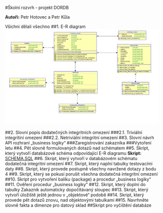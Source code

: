 #Školní rozvrh - projekt DORDB

**Autoři:** Petr Hotovec a Petr Kůla

Všichni dělali všechno
##1. E-R diagram
![ERdiagram](schema.png)

##2. Slovní popis dodatečných integritních omezení
###2.1. Triviální integritiní omezení
###2.2. Netriviální integritní omezení
##3. Slovní návrh API rozhraní „business logiky“
###Zaregistrování zakazníka
###Vytoření letu
##4. Pět slovně formulovaných dotazů nad schématem
##5. Skript, který vytvoří databázové schéma odpovídající E-R diagramu
**Skript:** [SCHEMA.SQL](../SQL/SCHEMA.SQL)
##6. Skript, který vytvoří v databázovém schématu dodatečná integritní omezení
##7. Skript, který naplní tabulky testovacími daty
##8. Skript, který provede postupně všechny navržené dotazy z bodu 4
##9. Skript, který se pokusí porušit všechna dodatečná integritní omezení
##10. Skript pro vytvoření balíku (package) a procedur „business logiky“
##11. Ověření procedur „business logiky“
##12. Skript, který doplní do tabulky Zakaznik automaticky dopočítávaný sloupec
##13. Skript, který vytvoří úložiště ještě jednou v „objektové“ podobě
##14. Skript, který provede pět dotazů znovu, nad objektovými tabulkami
##15. Navrhněte slovně fakta a dimenze pro datový sklad
##Skript pro vyčištění databáze